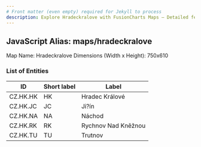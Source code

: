 ```yaml
---
# Front matter (even empty) required for Jekyll to process
description: Explore Hradeckralove with FusionCharts Maps – Detailed features for seamless integration. Try now & enhance your data visualization today! 
---
```


## JavaScript Alias: maps/hradeckralove

Map Name: Hradeckralove
Dimensions (Width x Height): 750x610





### List of Entities

ID | Short label | Label
---|---|---|
CZ.HK.HK|HK|Hradec Králové
CZ.HK.JC|JC|Ji?ín
CZ.HK.NA|NA|Náchod
CZ.HK.RK|RK|Rychnov Nad Kněžnou
CZ.HK.TU|TU|Trutnov

